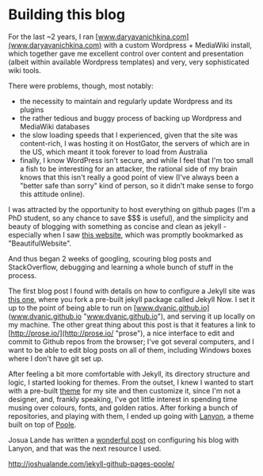 # Building this blog
For the last ~2 years, I ran [www.daryavanichkina.com](www.daryavanichkina.com) with a custom Wordpress + MediaWiki install, which together gave me excellent control over content and presentation (albeit within available Wordpress templates) and very, very sophisticated wiki tools. 

There were problems, though, most notably:

- the necessity to maintain and regularly update Wordpress and its plugins
- the rather tedious and buggy process of backing up Wordpress and MediaWiki databases
- the slow loading speeds that I experienced, given that the site was content-rich, I was hosting it on HostGator, the servers of which are in the US, which meant it took forever to load from Australia
- finally, I know WordPress isn't secure, and while I feel that I'm too small a fish to be interesting for an attacker, the rational side of my brain knows that this isn't really a good point of view (I've always been a "better safe than sorry" kind of person, so it didn't make sense to forgo this attitude online).

I was attracted by the opportunity to host everything on github pages (I'm a PhD student, so any chance to save $$$ is useful), and the simplicity and beauty of blogging with something as concise and clean as jekyll - especially when I saw [this website](http://seananderson.ca/ "http://seananderson.ca/"), which was promptly bookmarked as "BeautifulWebsite".

And thus began 2 weeks of googling, scouring blog posts and StackOverflow, debugging and learning a whole bunch of stuff in the process.

The first blog post I found with details on how to configure a Jekyll site was [this one](http://www.smashingmagazine.com/2014/08/01/build-blog-jekyll-github-pages/ "http://www.smashingmagazine.com/2014/08/01/build-blog-jekyll-github-pages/"), where you fork a pre-built jekyll package called Jekyll Now. I set it up to the point of being able to run on [www.dvanic.github.io] (www.dvanic.github.io "www.dvanic.github.io"), and serving it up locally on my machine. The other great thing about this post is that it features a link to [http://prose.io/](http://prose.io/ "prose"), a nice interface to edit and commit to Github repos from the browser; I've got several computers, and I want to be able to edit blog posts on all of them, including Windows boxes where I don't have git set up.

After feeling a bit more comfortable with Jekyll, its directory structure and logic, I started looking for themes. From the outset, I knew I wanted to start with a pre-built [theme](http://jekyllthemes.org/ "http://jekyllthemes.org/") for my site and then customize it, since I'm not a designer, and, frankly speaking, I've got little interest in spending time musing over colours, fonts, and golden ratios. After forking a bunch of repositories, and playing with them, I ended up going with [Lanyon](http://lanyon.getpoole.com/ "http://lanyon.getpoole.com/"), a theme built on top of [Poole](http://getpoole.com/ "http://getpoole.com/"). 

Josua Lande has written a [wonderful post](http://joshualande.com/jekyll-github-pages-poole/ "http://joshualande.com/jekyll-github-pages-poole/") on configuring his blog with Lanyon, and that was the next resource I used. 




http://joshualande.com/jekyll-github-pages-poole/ 